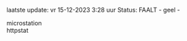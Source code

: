 laatste update: 
vr 15-12-2023  3:28   uur 
Status: FAALT - geel - 
<div class="service Y">microstation</div><div class="service G">httpstat</div>